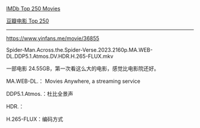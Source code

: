 

[IMDb Top 250 Movies](https://www.imdb.com/chart/top/)

[豆瓣电影 Top 250](https://movie.douban.com/top250)





------------------------



https://www.yinfans.me/movie/36855


Spider-Man.Across.the.Spider-Verse.2023.2160p.MA.WEB-DL.DDP5.1.Atmos.DV.HDR.H.265-FLUX.mkv

一部电影 24.55GB，第一次看这么大的电影，感觉比电影院还好。


MA.WEB-DL.： Movies Anywhere, a streaming service

DDP5.1.Atmos.：杜比全景声

HDR.：

H.265-FLUX：编码方式